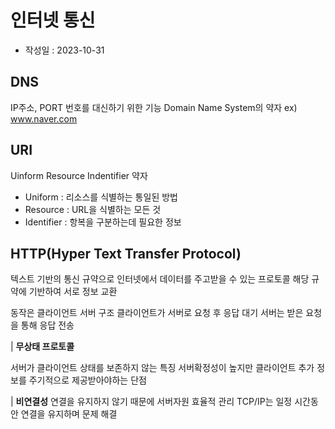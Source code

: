 # 인터넷 통신
- 작성일 : 2023-10-31

## DNS
IP주소, PORT 번호를 대신하기 위한 기능
Domain Name System의 약자
ex) www.naver.com

## URI
Uinform Resource Indentifier 약자
- Uniform : 리소스를 식별하는 통일된 방법
- Resource : URL을 식별하는 모든 것
- Identifier : 항복을 구분하는데 필요한 정보

## HTTP(Hyper Text Transfer Protocol)
텍스트 기반의 통신 규약으로 인터넷에서 데이터를 주고받을 수 있는 프로토콜
해당 규약에 기반하여 서로 정보 교환

동작은 클라이언트 서버 구조
클라이언트가 서버로 요청 후 응답 대기
서버는 받은 요청을 통해 응답 전송

| **무상태 프로토콜**

서버가 클라이언트 상태를 보존하지 않는 특징
서버확정성이 높지만 클라이언트 추가 정보를 주기적으로 제공받아야하는 단점


| **비연결성**
연결을 유지하지 않기 때문에 서버자원 효율적 관리
TCP/IP는 일정 시간동안 연결을 유지하며 문제 해결